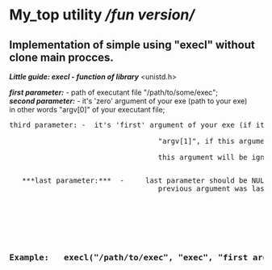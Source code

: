 My_top utility */fun version/*
===

 Implementation of simple using "execl" without clone main procces.
   -------------------------
  

___Little guide: execl - function of library___  <unistd.h> <br>

 
 ***first parameter:*** -   path of executant file "/path/to/some/exec";<br>
 ***second parameter:*** -   it's 'zero' argument of your exe (path to your exe)<br>
        	        		   in other words "argv[0]" of your executant file;<br>	
 <pre>third parameter: -  it's 'first' argument of your exe (if it's exist)<br>
		                           "argv[1]", if this arguments does not using in your exe<br>
	      	              		   this argument will be ignoring;<pre/>
					   
   ***last parameter:***  -     last parameter should be NULL/0 for order to show, that
                   	 	           previous argument was last;<br>
<br>
<br>

<h3>Example:   execl("/path/to/exec", "exec", "first arg", NULL);<h3/>





